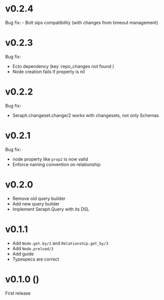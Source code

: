 # v0.2.4
Bug fix:
    - Bolt sips compatibility (with changes from timeout management)
    
# v0.2.3
Bug fix:
- Ecto dependency (key :repo_changes not found )
- Node creation fails if property is nil

# v0.2.2
Bug fix:
- Seraph.changeset.change/2 works with changesets, not only Schemas

# v0.2.1
Bug fix:
- node property like `prop2` is now valid
- Enforce naming convention on relationship 

# v0.2.0
- Remove old query builder
- Add new query builder
- Implement Seraph.Query with its DSL

# v0.1.1
- Add `Node.get.by/2` and `Relationship.get_by/3`
- Add `Node.preload/3`
- Add guide
- Typespecs are correct

# v0.1.0 ()
First release